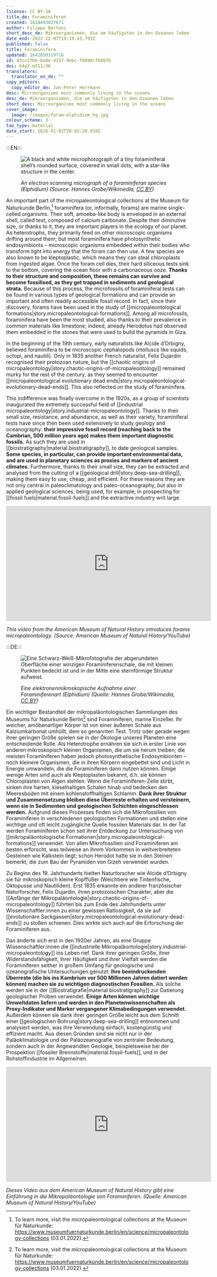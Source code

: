 ```yaml
---
license: CC BY-SA
title_de: Foraminiferen
created: 1618493027671
author: Filippo Bertoni
short_desc_de: Mikroorganismen, die am häufigsten in den Ozeanen leben
date_end: 2022-12-07T19:14:43.793Z
published: false
title: Foraminifera
updated: 1642850319716
id: 83cc17bb-8a8e-4157-9ebc-f0990cf60076
doi: 64y2-m311/36
translators:
  translator_en_de: ""
copy_editors:
  copy_editor_de: Jan-Peter Herrmann
desc: Microorganisms most commonly living in the oceans
desc_de: Mikroorganismen, die am häufigsten in den Ozeanen leben
short_desc: Microorganisms most commonly living in the oceans
cover_image:
  image: /images/foram-elphidium_hg.jpg
colour_scheme: 3
tao_type: material
date_start: 1826-01-02T20:03:29.910Z
---
```


:::EN:::

<figure>

![A black and white microphotograph of a tiny foraminiferal shell’s rounded surface, covered in small dots, with a star-like structure in the center.](/images/filo/Foram-elphidium_hg.jpg)

<figcaption>

_An electron scanning micrograph of a foraminiferan species (Elphidium) (Source: Hannes Grobe/Wikimedia, [CC BY](https://creativecommons.org/licenses/by-sa/3.0/))_ 

</figcaption>

</figure>

An important part of the micropaleontological collections at the Museum für Naturkunde Berlin,[^1] foraminifera (or, informally, forams) are marine single-celled organisms. Their soft, amoeba-like body is enveloped in an external shell, called test, composed of calcium carbonate. Despite their diminutive size, or thanks to it, they are important players in the ecology of our planet. As heterotrophs, they primarily feed on other microscopic organisms drifting around them; but most foraminifera have photosynthetic endosymbionts – microscopic organisms embedded within their bodies who transform light into energy that the foram can then use. A few species are also known to be kleptoplastic, which means they can steal chloroplasts from ingested algae. Once the foram cell dies, their hard siliceous tests sink to the bottom, covering the ocean floor with a carbonaceous ooze. **Thanks to their structure and composition, these remains can survive and become fossilised, as they get trapped in sediments and geological strata.** Because of this process, the microfossils of foraminiferal tests can be found in various types of geological formations and can provide an important and often readily accessible fossil record. In fact, since their discovery, forams have been used in the study of [[micropaleontological formations|story.micropaleontological-formations]]. Among all microfossils, foraminifera have been the most studied, also thanks to their prevalence in common materials like limestone; indeed, already Herodotus had observed them embedded in the stones that were used to build the pyramids in Giza.

In the beginning of the 19th century, early naturalists like Alcide d’Orbigny, believed foraminifera to be microscopic cephalopods (molluscs like squids, octopi, and nautili). Only in 1835 another French naturalist, Felix Dujardin recognised their protozoan nature, but the [[chaotic origins of micropaleontology|story.chaotic-origins-of-micropaleontology]] remained murky for the rest of the century, as they seemed to encounter [[micropaleontological evolutionary dead ends|story.micropaleontological-evolutionary-dead-ends]]. This also reflected on the study of foraminifera.

This indifference was finally overcome in the 1920s, as a group of scientists inaugurated the extremely successful field of [[industrial micropaleontology|story.industrial-micropaleontology]]. Thanks to their small size, resistance, and abundance, as well as their variety, foraminiferal tests have since then been used extensively to study geology and oceanography: **their impressive fossil record (reaching back to the Cambrian, 500 million years ago) makes them important diagnostic fossils.** As such they are used in [[biostratigraphy|material.biostratigraphy]], to date geological samples. **Some species, in particular, can provide important environmental data, and are used in planetary sciences as proxies and markers of ancient climates.** Furthermore, thanks to their small size, they can be extracted and analysed from the cutting of a [[geological drill|story.deep-sea-drilling]], making them easy to use, cheap, and efficient. For these reasons they are not only central in paleoclimatology and paleo-oceanography, but also in applied geological sciences, being used, for example, in prospecting for [[fossil fuels|material.fossil-fuels]] and the extractive industry writ large.

<iframe width="560" height="315" src="https://www.youtube-nocookie.com/embed/JLSa8cGJixQ?controls=0" title="YouTube video player" frameborder="0" allow="accelerometer; autoplay; clipboard-write; encrypted-media; gyroscope; picture-in-picture" allowfullscreen></iframe>

<figcaption>

_This video from the American Museum of Natural History introduces forams micropaleontology. (Source: American Museum of Natural History/YouTube)_ 

</figcaption>

[^1]: To learn more, visit the micropaleontological collections at the Museum für Naturkunde: https://www.museumfuernaturkunde.berlin/en/science/micropaleontology-collections (03.01.2022).


:::DE:::

<figure>

![ Eine Schwarz-Weiß-Mikrofotografie der abgerundeten Oberfläche einer winzigen Foraminiferenschale, die mit kleinen Punkten bedeckt ist und in der Mitte eine sternförmige Struktur aufweist.](/images/filo/Foram-elphidium_hg.jpg)

<figcaption>

_Eine elektronenmikroskopische Aufnahme einer Foraminiferenart (Elphidium) (Quelle: Hannes Grobe/Wikimedia, [CC BY](https://creativecommons.org/licenses/by-sa/3.0/))_ 

</figcaption>

</figure>

Ein wichtiger Bestandteil der mikropaläontologischen Sammlungen des Museums für Naturkunde Berlin[^1] sind Foraminiferen, marine Einzeller. Ihr weicher, amöbenartiger Körper ist von einer äußeren Schale aus Kalziumkarbonat umhüllt, dem so genannten Test. Trotz oder gerade wegen ihrer geringen Größe spielen sie in der Ökologie unseres Planeten eine entscheidende Rolle. Als Heterotrophe ernähren sie sich in erster Linie von anderen mikroskopisch kleinen Organismen, die um sie herum treiben; die meisten Foraminiferen haben jedoch photosynthetische Endosymbionten – noch kleinere Organismen, die in ihren Körpern eingebettet sind und Licht in Energie umwandeln, die die Foraminiferen dann nutzen können. Einige wenige Arten sind auch als Kleptoplasten bekannt, d.h. sie können Chloroplasten von Algen stehlen. Wenn die Foraminiferen-Zelle stirbt, sinken ihre harten, kieselhaltigen Schalen hinab und bedecken den Meeresboden mit einem kohlenstoffhaltigen Schlamm. **Dank ihrer Struktur und Zusammensetzung bleiben diese Überreste erhalten und versteinern, wenn sie in Sedimenten und geologischen Schichten eingeschlossen werden.** Aufgrund dieses Prozesses finden sich die Mikrofossilien von Foraminiferen in verschiedenen geologischen Formationen und stellen eine wichtige und oft leicht zugängliche Quelle fossilen Materials dar. In der Tat werden Foraminiferen schon seit ihrer Entdeckung zur Untersuchung von [[mikropaläontologische Formationen|story.micropaleontological-formations]] verwendet. Von allen Mikrofossilien sind Foraminiferen am besten erforscht, was teilweise an ihrem Vorkommen in weitverbreiteten Gesteinen wie Kalkstein liegt; schon Herodot hatte sie in den Steinen bemerkt, die zum Bau der Pyramiden von Gizeh verwendet wurden.

Zu Beginn des 19. Jahrhunderts hielten Naturforscher wie Alcide d’Orbigny sie für mikroskopisch kleine Kopffüßer (Weichtiere wie Tintenfische, Oktopusse und Nautiliden). Erst 1835 erkannte ein anderer französischer Naturforscher, Felix Dujardin, ihren protozoischen Charakter, aber die [[Anfänge der Mikropaläontologie|story.chaotic-origins-of-micropaleontology]] führten bis zum Ende des Jahrhunderts unter Wissenschaftler:innen zu einer gewissen Ratlosigkeit, da sie auf [[evolutionäre Sackgassen|story.micropaleontological-evolutionary-dead-ends]] zu stoßen schienen. Dies wirkte sich auch auf die Erforschung der Foraminiferen aus.

Das änderte sich erst in den 1920er Jahren, als eine Gruppe Wissenschaftler:innen die [[industrielle Mikropaläontologie|story.industrial-micropaleontology]] ins Leben rief. Dank ihrer geringen Größe, ihrer Widerstandsfähigkeit, ihrer Häufigkeit und ihrer Vielfalt werden die Foraminiferen seither in großem Umfang für geologische und ozeanografische Untersuchungen genutzt: **Ihre beeindruckenden Überreste (die bis ins Kambrium vor 500 Millionen Jahren datiert werden können) machen sie zu wichtigen diagnostischen Fossilien.** Als solche werden sie in der [[Biostratigrafie|material.biostratigraphy]] zur Datierung geologischer Proben verwendet. **Einige Arten können wichtige Umweltdaten liefern und werden in den Planetenwissenschaften als Proxy-Indikator und Marker vergangener Klimabedingungen verwendet.** Außerdem können sie dank ihrer geringen Größe leicht aus dem Schnitt einer [[geologischen Bohrung|story.deep-sea-drilling]] entnommen und analysiert werden, was ihre Verwendung einfach, kostengünstig und effizient macht. Aus diesen Gründen sind sie nicht nur in der Paläoklimatologie und der Paläozeanografie von zentraler Bedeutung, sondern auch in der Angewandten Geologie, beispielsweise bei der Prospektion [[fossiler Brennstoffe|material.fossil-fuels]], und in der Rohstoffindustrie im Allgemeinen.

<iframe width="560" height="315" src="https://www.youtube-nocookie.com/embed/JLSa8cGJixQ?controls=0" title="YouTube video player" frameborder="0" allow="accelerometer; autoplay; clipboard-write; encrypted-media; gyroscope; picture-in-picture" allowfullscreen></iframe>

<figcaption>

_Dieses Video aus dem American Museum of Natural History gibt eine Einführung in die Mikropaläontologie von Foraminiferen. (Quelle: American Museum of Natural History/YouTube)_ 

</figcaption>

[^1]: Zu den mikropaläontologischen Sammlungen des Museums für Naturkunde Berlin: https://www.museumfuernaturkunde.berlin/de/wissenschaft/mikropalaeontologiesammlungen (03.01.2022).